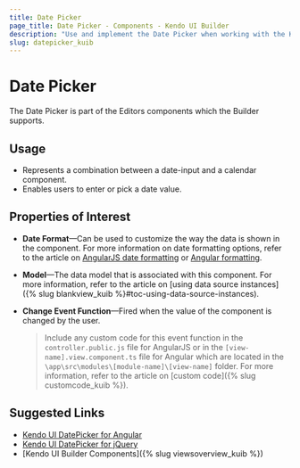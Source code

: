 ```yaml
---
title: Date Picker
page_title: Date Picker - Components - Kendo UI Builder
description: "Use and implement the Date Picker when working with the Kendo UI Builder tool for creating and managing Angular and AngularJS-based web applications."
slug: datepicker_kuib
---
```


# Date Picker

The Date Picker is part of the Editors components which the Builder supports.

## Usage

* Represents a combination between a date-input and a calendar component.
* Enables users to enter or pick a date value.

## Properties of Interest

* **Date Format**&mdash;Can be used to customize the way the data is shown in the component. For more information on date formatting options, refer to the article on [AngularJS date formatting]( http://docs.telerik.com/kendo-ui/framework/globalization/dateformatting) or [Angular formatting](https://www.telerik.com/kendo-angular-ui/components/internationalization/parsing-and-formatting/).
* **Model**&mdash;The data model that is associated with this component. For more information, refer to the article on [using data source instances]({% slug blankview_kuib %}#toc-using-data-source-instances).
* **Change Event Function**&mdash;Fired when the value of the component is changed by the user.

    > Include any custom code for this event function in the `controller.public.js` file for AngularJS or in the `[view-name].view.component.ts` file for Angular which are located in the `\app\src\modules\[module-name]\[view-name]` folder. For more information, refer to the article on [custom code]({% slug customcode_kuib %}).

## Suggested Links

* [Kendo UI DatePicker for Angular](https://www.telerik.com/kendo-angular-ui/components/dateinputs/datepicker/)
* [Kendo UI DatePicker for jQuery](https://demos.telerik.com/kendo-ui/datepicker/index)
* [Kendo UI Builder Components]({% slug viewsoverview_kuib %})
